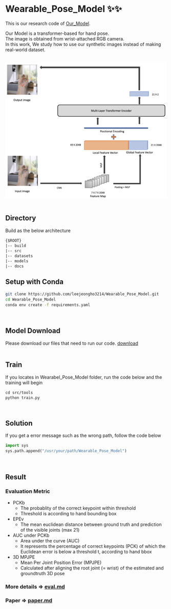 # Wearable_Pose_Model ✨✨


This is our research code of [Our_Model](docs/2022_KSCI.pdf). 

Our Model is a transformer-based for hand pose.</br>
The image is obtained from wrist-attached RGB camera.</br>
In this work, We study how to use our synthetic images instead of making real-world dataset.</br></br>

 <img src="docs/model.png" width="650"> </br></br>

## Directory</br>
Build as the below architecture 
```
{$ROOT}
|-- build
|-- src
|-- datasets
|-- models
|-- docs
```

## Setup with Conda</br>
```bash
git clone https://github.com/leejeongho3214/Wearable_Pose_Model.git
cd Wearable_Pose_Model
conda env create -f requirements.yaml
```
</br>


## Model Download</br>
Please download our files that need to run our code. [download](https://dkuniv-my.sharepoint.com/:f:/g/personal/72210297_dankook_ac_kr/Em6dacaP1AlNmTAmaBbX2osBxkTx8km8k7BeHT2d-TWF5A?e=poqt1A)</br>
</br>


## Train</br>
If you locates in Wearabel_Pose_Model folder, run the code below and the training will begin
```
cd src/tools
python train.py
```
</br>

## Solution</br>
If you get a error message such as the wrong path, follow the code below
```python
import sys
sys.path.append("/usr/your/path/Wearable_Pose_Model")
```
</br>

## Result</br>
### Evaluation Metric
* PCKb
    * The probablity of the correct keypoint within threshold
    * Threshold is according to hand bounding box 
* EPEv
    * The mean euclidean distance between ground truth and prediction of the visible joints (max 21)
* AUC under PCKb
    * Area under the curve (AUC)
    * It represents the percentage of correct keypoints (PCK) of which the Euclidean error is below a threshold t, according to hand bbox
* 3D MPJPE
    * Mean Per Joint Position Error (MPJPE)
    * Calculated after aligning the root joint (= wrist) of the estimated and groundtruth 3D pose </br>
### More details => [eval.md](docs/Evaluation.md)

### Paper => [paper.md](docs/paper.md)
